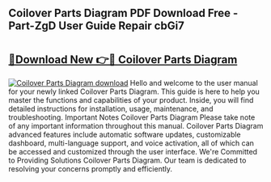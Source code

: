 ## Coilover Parts Diagram PDF Download Free - Part-ZgD User Guide Repair cbGi7

# <h2><a href="http://dfrmlkp.blite.top/?on=Coilover+Parts+Diagram">🔗Download New 👉🔴 Coilover Parts Diagram</a></h2>

[![Coilover Parts Diagram download](https://i.imgur.com/lujVjoI.png)](http://dfrmlkp.blite.top/?on=Coilover+Parts+Diagram)
Hello and welcome to the user manual for your newly linked Coilover Parts Diagram. This guide is here to help you master the functions and capabilities of your product. Inside, you will find detailed instructions for installation, usage, maintenance, and troubleshooting. Important Notes Coilover Parts Diagram Please take note of any important information throughout this manual. Coilover Parts Diagram advanced features include automatic software updates, customizable dashboard, multi-language support, and voice activation, all of which can be accessed and customized through the user interface. We're Committed to Providing Solutions Coilover Parts Diagram. Our team is dedicated to resolving your concerns promptly and efficiently.
